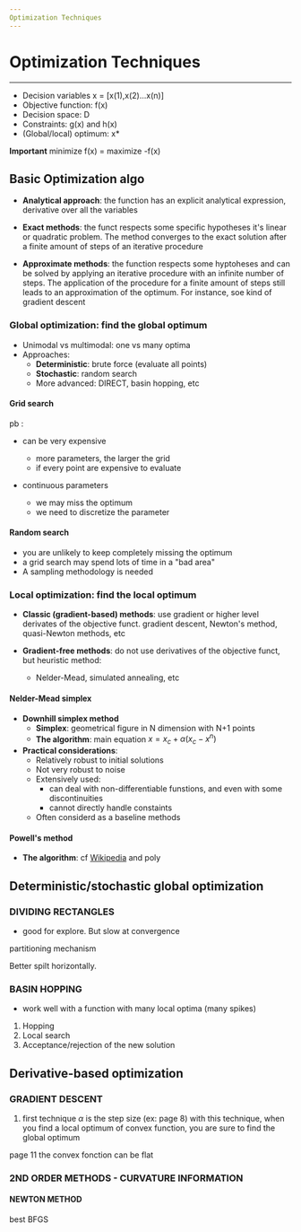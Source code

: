 ```yaml
---
Optimization Techniques
---
```


# Optimization Techniques

---

- Decision variables x = [x(1),x(2)...x(n)]
- Objective function: f(x)
- Decision space: D
- Constraints: g(x) and h(x)
- (Global/local) optimum: x\*

**Important**
minimize f(x) = maximize -f(x)

## Basic Optimization algo

- **Analytical approach**: the function has an explicit analytical expression, derivative over all the variables
- **Exact methods**: the funct respects some specific hypotheses it's linear or quadratic problem. The method converges to the exact solution after a finite amount of steps of an iterative procedure

- **Approximate methods**: the function respects some hyptoheses and can be solved by applying an iterative procedure with an infinite number of steps. The application of the procedure for a finite amount of steps still leads to an approximation of the optimum.
  For instance, soe kind of gradient descent

### Global optimization: find the global optimum

- Unimodal vs multimodal: one vs many optima
- Approaches:
  - **Deterministic**: brute force (evaluate all points)
  - **Stochastic**: random search
  - More advanced: DIRECT, basin hopping, etc

#### Grid search

pb :

- can be very expensive

  - more parameters, the larger the grid
  - if every point are expensive to evaluate

- continuous parameters
  - we may miss the optimum
  - we need to discretize the parameter

#### Random search

- you are unlikely to keep completely missing the optimum
- a grid search may spend lots of time in a "bad area"
- A sampling methodology is needed

### Local optimization: find the local optimum

- **Classic (gradient-based) methods**: use gradient or higher level derivates of the objective funct.
  gradient descent, Newton's method, quasi-Newton methods, etc

- **Gradient-free methods**: do not use derivatives of the objective funct, but heuristic method:
  - Nelder-Mead, simulated annealing, etc

#### Nelder-Mead simplex

- **Downhill simplex method**
  - **Simplex**: geometrical figure in N dimension with N+1 points
  - **The algorithm**: main equation $x = x_c + \alpha(x_c-x^n)$
- **Practical considerations**:
  - Relatively robust to initial solutions
  - Not very robust to noise
  - Extensively used:
    - can deal with non-differentiable funstions, and even with some discontinuities
    - cannot directly handle constaints
  - Often considerd as a baseline methods

#### Powell's method

- **The algorithm**: cf [Wikipedia](https://en.wikipedia.org/wiki/Powell%27s_method) and poly

## Deterministic/stochastic global optimization

### DIVIDING RECTANGLES

- good for explore. But slow at convergence

partitioning mechanism

Better spilt horizontally.

### BASIN HOPPING

- work well with a function with many local optima (many spikes)

1. Hopping
2. Local search
3. Acceptance/rejection of the new solution

## Derivative-based optimization

### GRADIENT DESCENT

1. first technique
   $\alpha$ is the step size (ex: page 8)
   with this technique, when you find a local optimum of convex function, you are sure to find the global optimum

page 11 the convex fonction can be flat

### 2ND ORDER METHODS - CURVATURE INFORMATION

#### NEWTON METHOD

best BFGS
